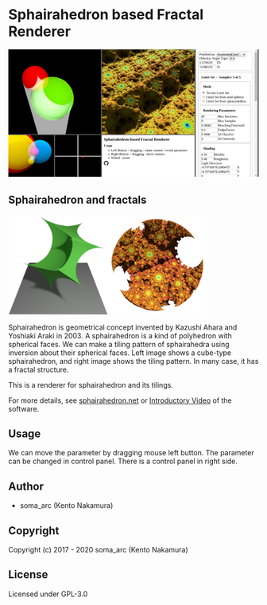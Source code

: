 # Sphairahedron based Fractal Renderer

![Renderer](./img/renderer.png)

## Sphairahedron and fractals

<img src="./img/cube.png" width="200px" height="200px"><img src="./img/final.png" width="200px" height="200px">

Sphairahedron is geometrical concept invented by Kazushi Ahara and Yoshiaki Araki in 2003. A sphairahedron is a kind of polyhedron with spherical faces. We can make a tiling pattern of sphairahedra using inversion about their
spherical faces. Left image shows a cube-type sphairahedron, and right image shows the tiling pattern. In many case, it has a fractal structure.

This is a renderer for sphairahedron and its tilings.

For more details, see [sphairahedron.net](https://sphairahedron.net) or 
[Introductory Video](https://www.youtube.com/watch?v=vgrGWiYf-xU) of the software.

## Usage
We can move the parameter by dragging mouse left button. The parameter can be changed in control panel.
There is a control panel in right side.

## Author
- soma_arc (Kento Nakamura)

## Copyright
Copyright (c) 2017 - 2020 soma_arc (Kento Nakamura)
## License
Licensed under GPL-3.0
